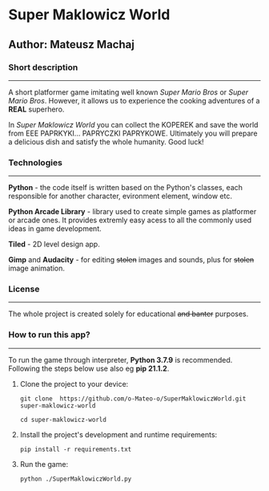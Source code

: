 # Super Maklowicz World

## Author: Mateusz Machaj

### Short description
---
A short platformer game imitating well known *Super Mario Bros* or *Super Mario Bros*. However, it allows us to experience the cooking adventures of a **REAL** superhero. 

In *Super Maklowicz World* you can collect the KOPEREK and save the world from EEE PAPRKYKI... PAPRYCZKI PAPRYKOWE. Ultimately you will prepare a delicious dish and satisfy the whole humanity. Good luck!

### Technologies
---
**Python** - the code itself is written based on the Python's classes, each responsible for another character, evironment element, window etc.  

**Python Arcade Library** - library used to create simple games as platformer or arcade ones. It provides extremly easy acess to all the commonly used ideas in game development.

**Tiled** - 2D level design app.

**Gimp** and **Audacity** - for editing ~~stolen~~ images and sounds, plus for ~~stolen~~ image animation.

### License
---
The whole project is created solely for educational ~~and banter~~ purposes. 

### How to run this app?
---
To run the game through interpreter, **Python 3.7.9** is recommended. Following the steps below use also eg **pip 21.1.2**.

1. Clone the project to your device:

    `git clone  https://github.com/o-Mateo-o/SuperMaklowiczWorld.git super-maklowicz-world`

    `cd super-maklowicz-world`
2. Install the project's development and runtime requirements:

    `pip install -r requirements.txt`
3. Run the game:

    `python ./SuperMaklowiczWorld.py`
